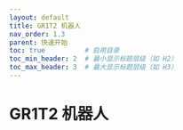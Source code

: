 ```yaml
---
layout: default
title: GR1T2 机器人
nav_order: 1.3
parent: 快速开始
toc: true          # 启用目录
toc_min_header: 2  # 最小显示标题层级（如 H2）
toc_max_header: 3  # 最大显示标题层级（如 H3）
---
```


# GR1T2 机器人
